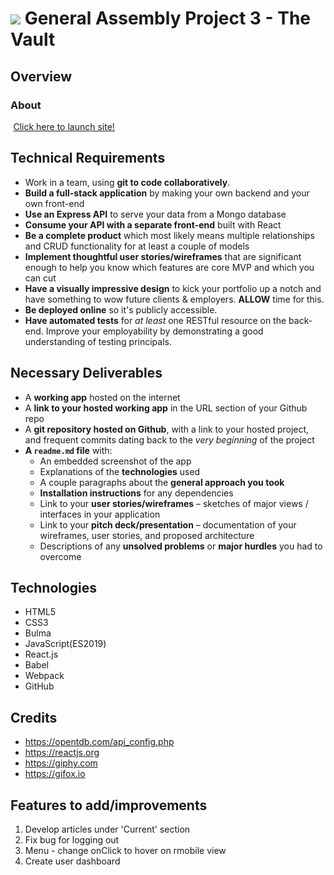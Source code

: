# ![](https://ga-dash.s3.amazonaws.com/production/assets/logo-9f88ae6c9c3871690e33280fcf557f33.png) General Assembly Project 3 - The Vault

## Overview

### About

  <img src="https://cdn0.iconfinder.com/data/icons/entypo/80/link5-512.png" height="0.5" /> [Click here to launch site!](https://ga-the-vault.herokuapp.com/)

## Technical Requirements

* Work in a team, using **git to code collaboratively**.
* **Build a full-stack application** by making your own backend and your own front-end
* **Use an Express API** to serve your data from a Mongo database
* **Consume your API with a separate front-end** built with React
* **Be a complete product** which most likely means multiple relationships and CRUD functionality for at least a couple of models
* **Implement thoughtful user stories/wireframes** that are significant enough to help you know which features are core MVP and which you can cut
* **Have a visually impressive design** to kick your portfolio up a notch and have something to wow future clients & employers. **ALLOW** time for this.
* **Be deployed online** so it's publicly accessible.
* **Have automated tests** for _at least_ one RESTful resource on the back-end. Improve your employability by demonstrating a good understanding of testing principals.
​
## Necessary Deliverables

* A **working app** hosted on the internet
* A **link to your hosted working app** in the URL section of your Github repo
* A **git repository hosted on Github**, with a link to your hosted project, and frequent commits dating back to the _very beginning_ of the project
* **A `readme.md` file** with:
    * An embedded screenshot of the app
    * Explanations of the **technologies** used
    * A couple paragraphs about the **general approach you took**
    * **Installation instructions** for any dependencies
    * Link to your **user stories/wireframes** – sketches of major views / interfaces in your application
    * Link to your **pitch deck/presentation** – documentation of your wireframes, user stories, and proposed architecture
    * Descriptions of any **unsolved problems** or **major hurdles** you had to overcome

## Technologies
* HTML5
* CSS3
* Bulma
* JavaScript(ES2019)
* React.js
* Babel
* Webpack
* GitHub


## Credits
* https://opentdb.com/api_config.php
* https://reactjs.org
* https://giphy.com
* https://gifox.io


## Features to add/improvements
1. Develop articles under 'Current' section
2. Fix bug for logging out
3. Menu - change onClick to hover on rmobile view
4. Create user dashboard